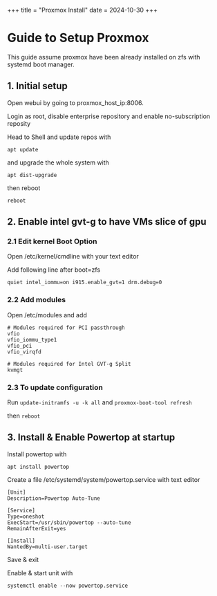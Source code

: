 +++
title = "Proxmox Install"
date = 2024-10-30
+++

# Guide to Setup Proxmox

This guide assume proxmox have been already installed on zfs with systemd boot manager.

## 1. Initial setup 

Open webui by going to proxmox_host_ip:8006.

Login as root, disable enterprise repository and enable no-subscription reposity

Head to Shell and update repos with 

`apt update`

and upgrade the whole system with

`apt dist-upgrade`

then reboot

`reboot`

## 2. Enable intel gvt-g to have VMs slice of gpu

### 2.1 Edit kernel Boot Option

Open /etc/kernel/cmdline with your text editor

Add following line after boot=zfs

`quiet intel_iommu=on i915.enable_gvt=1 drm.debug=0`

### 2.2 Add modules

Open /etc/modules and add

    # Modules required for PCI passthrough
    vfio
    vfio_iommu_type1
    vfio_pci
    vfio_virqfd
    
    # Modules required for Intel GVT-g Split
    kvmgt

### 2.3 To update configuration

Run `update-initramfs -u -k all` and `proxmox-boot-tool refresh`

then `reboot`

## 3. Install & Enable Powertop at startup

Install powertop with

`apt install powertop`

Create a file /etc/systemd/system/powertop.service with text editor

    [Unit]
    Description=Powertop Auto-Tune
    
    [Service]
    Type=oneshot
    ExecStart=/usr/sbin/powertop --auto-tune
    RemainAfterExit=yes
    
    [Install]
    WantedBy=multi-user.target

Save & exit

Enable & start unit with 

`systemctl enable --now powertop.service`

